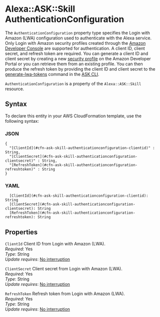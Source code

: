 # Alexa::ASK::Skill AuthenticationConfiguration<a name="aws-properties-ask-skill-authenticationconfiguration"></a>

The `AuthenticationConfiguration` property type specifies the Login with Amazon \(LWA\) configuration used to authenticate with the Alexa service\. Only Login with Amazon security profiles created through the [Amazon Developer Console](https://developer.amazon.com/lwa/sp/overview.html) are supported for authentication\. A client ID, client secret, and refresh token are required\. You can generate a client ID and client secret by creating a new [security profile](https://developer.amazon.com/lwa/sp/create-security-profile.html) on the Amazon Developer Portal or you can retrieve them from an existing profile\. You can then produce the refresh token by providing the client ID and client secret to the [generate\-lwa\-tokens](https://developer.amazon.com/docs/smapi/ask-cli-command-reference.html#generate-lwa-tokens) command in the [ASK CLI](https://developer.amazon.com/docs/smapi/ask-cli-intro.html)\.

 `AuthenticationConfiguration` is a property of the `Alexa::ASK::Skill` resource\.

## Syntax<a name="aws-properties-ask-skill-authenticationconfiguration-syntax"></a>

To declare this entity in your AWS CloudFormation template, use the following syntax:

### JSON<a name="aws-properties-ask-skill-authenticationconfiguration-syntax.json"></a>

```
{
  "[ClientId](#cfn-ask-skill-authenticationconfiguration-clientid)" : String,
  "[ClientSecret](#cfn-ask-skill-authenticationconfiguration-clientsecret)" : String,
  "[RefreshToken](#cfn-ask-skill-authenticationconfiguration-refreshtoken)" : String
}
```

### YAML<a name="aws-properties-ask-skill-authenticationconfiguration-syntax.yaml"></a>

```
  [ClientId](#cfn-ask-skill-authenticationconfiguration-clientid): String
  [ClientSecret](#cfn-ask-skill-authenticationconfiguration-clientsecret): String
  [RefreshToken](#cfn-ask-skill-authenticationconfiguration-refreshtoken): String
```

## Properties<a name="aws-properties-ask-skill-authenticationconfiguration-properties"></a>

`ClientId`  <a name="cfn-ask-skill-authenticationconfiguration-clientid"></a>
Client ID from Login with Amazon \(LWA\)\.  
*Required*: Yes  
*Type*: String  
*Update requires*: [No interruption](https://docs.aws.amazon.com/AWSCloudFormation/latest/UserGuide/using-cfn-updating-stacks-update-behaviors.html#update-no-interrupt)

`ClientSecret`  <a name="cfn-ask-skill-authenticationconfiguration-clientsecret"></a>
Client secret from Login with Amazon \(LWA\)\.  
*Required*: Yes  
*Type*: String  
*Update requires*: [No interruption](https://docs.aws.amazon.com/AWSCloudFormation/latest/UserGuide/using-cfn-updating-stacks-update-behaviors.html#update-no-interrupt)

`RefreshToken`  <a name="cfn-ask-skill-authenticationconfiguration-refreshtoken"></a>
Refresh token from Login with Amazon \(LWA\)\.  
*Required*: Yes  
*Type*: String  
*Update requires*: [No interruption](https://docs.aws.amazon.com/AWSCloudFormation/latest/UserGuide/using-cfn-updating-stacks-update-behaviors.html#update-no-interrupt)